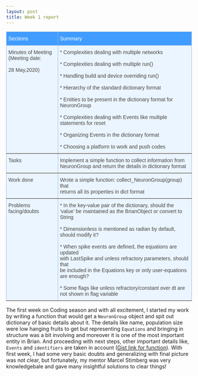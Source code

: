 ```yaml
---
layout: post
title: Week 1 report
---
```

<style type="text/css">
.tg  {border-collapse:collapse;border-color:#9ABAD9;border-spacing:0;}
.tg td{background-color:#EBF5FF;border-color:#9ABAD9;border-style:solid;border-width:1px;color:#444;
  font-family:Arial, sans-serif;font-size:14px;overflow:hidden;padding:10px 5px;word-break:normal;}
.tg th{background-color:#409cff;border-color:#9ABAD9;border-style:solid;border-width:1px;color:#fff;
  font-family:Arial, sans-serif;font-size:14px;font-weight:normal;overflow:hidden;padding:10px 5px;word-break:normal;}
.tg .tg-0pky{border-color:inherit;text-align:left;vertical-align:top}
</style>
<table class="tg">
<thead>
  <tr>
    <th class="tg-0pky">Sections</th>
    <th class="tg-0pky">Summary</th>
  </tr>
</thead>
<tbody>
  <tr>
    <td class="tg-0pky">Minutes of Meeting<br>(Meeting date: <br><br>28 May,2020)</td>
    <td class="tg-0pky">* Complexities dealing with multiple networks<br><br>* Complexities dealing with multiple run()<br><br>* Handling build and device overriding run()<br><br>* Hierarchy of the standard dictionary format<br><br>* Entities to be present in the dictionary format for NeuronGroup<br><br>* Complexities dealing with Events like multiple statements for reset<br><br>* Organizing Events in the dictionary format<br><br>* Choosing a platform to work and push codes</td>
  </tr>
  <tr>
    <td class="tg-0pky">Tasks</td>
    <td class="tg-0pky">Implement a simple function to collect information from <br>NeuronGroup and return the details in dictionary format</td>
  </tr>
  <tr>
    <td class="tg-0pky">Work done</td>
    <td class="tg-0pky">Wrote a simple function: collect_NeuronGroup(group) that<br>returns all its properties in dict format<br></td>
  </tr>
  <tr>
    <td class="tg-0pky">Problems facing/doubts</td>
    <td class="tg-0pky">* In the key-value pair of the dictionary, should the<br>‘value’ be maintained as the BrianObject or convert to String<br><br>* Dimensionless is mentioned as radian by default,<br>should modify it?<br><br>* When spike events are defined, the equations are updated<br>with LastSpike and unless refractory parameters, should that<br>be included in the Equations key or only user-equations <br>are enough?<br><br>* Some flags like unless refractory/constant over dt are<br>not shown in flag variable<br></td>
  </tr>
</tbody>
</table>

The first week on Coding season and with all excitement, I started my work by writing a function
that would get a `NeuronGroup` object and spit out dictionary of basic details about it. The details
like name, population size were low hanging fruits to get but representing `Equations` and bringing in
structure was a bit involving and moreover it is one of the most important entity in Brian.
And proceeding with next steps, other important details like, `Events` and `identifiers` are taken in
account ([Gist link for function](https://gist.github.com/Vigneswaran-Chandrasekaran/0b72fccde4184905efa2c60565a0e018)).
With first week, I had some very basic doubts and generalizing with final picture was not clear, but fortunately, my mentor
Marcel Stimberg was very knowledgebale and gave many insightful solutions to clear things!
